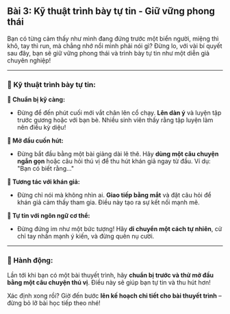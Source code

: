 ## Bài 3: Kỹ thuật trình bày tự tin - Giữ vững phong thái

Bạn có từng cảm thấy như mình đang đứng trước một biển người, miệng thì khô, tay thì run, mà chẳng nhớ nổi mình phải nói gì? Đừng lo, với vài bí quyết sau đây, bạn sẽ giữ vững phong thái và trình bày tự tin như một diễn giả chuyên nghiệp!

---

### 📌 Kỹ thuật trình bày tự tin:

**🔹 Chuẩn bị kỹ càng:**
- Đừng để đến phút cuối mới vắt chân lên cổ chạy. **Lên dàn ý** và luyện tập trước gương hoặc với bạn bè. Nhiều sinh viên thấy rằng tập luyện làm nên điều kỳ diệu!

**🔹 Mở đầu cuốn hút:**
- Đừng bắt đầu bằng một bài giảng dài lê thê. Hãy **dùng một câu chuyện ngắn gọn** hoặc câu hỏi thú vị để thu hút khán giả ngay từ đầu. Ví dụ: "Bạn có biết rằng..."

**🔹 Tương tác với khán giả:**
- Đừng chỉ nói mà không nhìn ai. **Giao tiếp bằng mắt** và đặt câu hỏi để khán giả cảm thấy tham gia. Điều này tạo ra sự kết nối mạnh mẽ.

**🔹 Tự tin với ngôn ngữ cơ thể:**
- Đừng đứng im như một bức tượng! Hãy **di chuyển một cách tự nhiên**, cử chỉ tay nhấn mạnh ý kiến, và đừng quên nụ cười.

---

### 🚀 Hành động:

Lần tới khi bạn có một bài thuyết trình, hãy **chuẩn bị trước và thử mở đầu bằng một câu chuyện thú vị**. Điều này sẽ giúp bạn tự tin và thu hút hơn!

Xác định xong rồi? Giờ đến bước **lên kế hoạch chi tiết cho bài thuyết trình** – đừng bỏ lỡ bài học tiếp theo nhé!